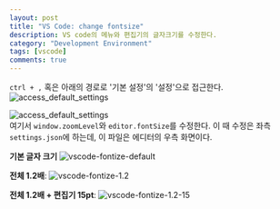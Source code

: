 ```yaml
---
layout: post
title: "VS Code: change fontsize"
description: VS code의 메뉴와 편집기의 글자크기를 수정한다.
category: "Development Environment"
tags: [vscode]
comments: true
---
```


`ctrl + ,` 혹은 아래의 경로로 '기본 설정'의 '설정'으로 접근한다.  
![access_default_settings](/resources/170413/access_default_settings.jpg)  

![access_default_settings](/resources/170413/access_default_settings.jpg)  
여기서 `window.zoomLevel`와 `editor.fontSize`를 수정한다. 이 때 수정은 좌측 `settings.json`에 하는데, 이 파일은 에디터의 우측 화면이다.

**기본 글자 크기**
![vscode-fontize-default](/resources/170413/vscode-fontize-default.jpg)

**전체 1.2배**:
![vscode-fontize-1.2](/resources/170413/vscode-fontize-1.2.jpg)

**전체 1.2배 + 편집기 15pt**:
![vscode-fontize-1.2-15](/resources/170413/vscode-fontize-1.2-15.jpg)
